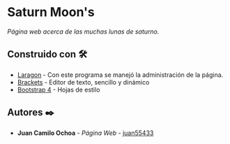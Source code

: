 # Saturn Moon's
_Página web acerca de las muchas lunas de saturno._

## Construido con 🛠️

* [Laragon](https://laragon.org) - Con este programa se manejó la administración de la página.
* [Brackets](http://brackets.io) - Editor de texto, sencillo y dinámico
* [Bootstrap 4](https://getbootstrap.com) - Hojas de estilo


## Autores ✒️

* **Juan Camilo Ochoa** - *Página Web* - [juan55433](https://github.com/juan55433)
